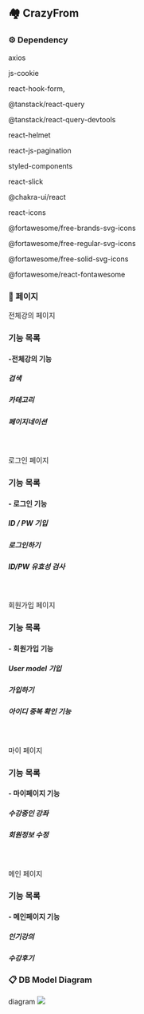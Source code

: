 ## 🏘️ CrazyFrom


### ⚙️ Dependency

axios

js-cookie

react-hook-form,

@tanstack/react-query

@tanstack/react-query-devtools

react-helmet

react-js-pagination

styled-components

react-slick

@chakra-ui/react

react-icons

@fortawesome/free-brands-svg-icons

@fortawesome/free-regular-svg-icons

@fortawesome/free-solid-svg-icons

@fortawesome/react-fontawesome



### 📄 페이지

전체강의 페이지
 
 


### 기능 목록
#### -전체강의 기능 
 ##### 검색 
 ##### 카테고리
 ##### 페이지네이션
 
 
 <br/><br/>
 로그인 페이지


### 기능 목록
#### - 로그인 기능
 ##### ID / PW 기입
 ##### 로그인하기
 ##### ID/PW 유효성 검사
 
 
 <br/><br/>
  회원가입 페이지


### 기능 목록
#### - 회원가입 기능
 ##### User model 기입
 ##### 가입하기
 ##### 아이디 중복 확인 기능
 
 
 <br/><br/>
  마이 페이지


### 기능 목록
#### - 마이페이지 기능
 ##### 수강중인 강좌
 ##### 회원정보 수정
 
 
 <br/><br/>
   메인 페이지


### 기능 목록
#### - 메인페이지 기능
 ##### 인기강의
 ##### 수강후기

 
 

 


### 📋 DB Model Diagram
diagram
<img src="https://media.discordapp.net/attachments/1078553548494741584/1098495585067225179/DB_.png?width=1693&height=865"/>

